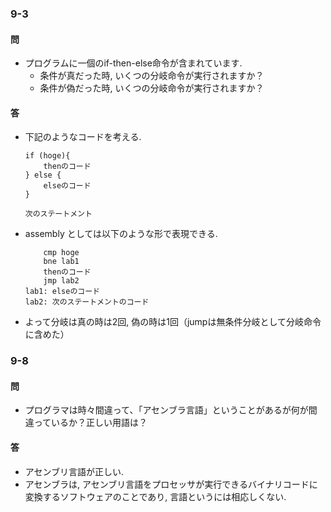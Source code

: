 ### 9-3
#### 問
- プログラムに一個のif-then-else命令が含まれています. 
    - 条件が真だった時, いくつの分岐命令が実行されますか？
    - 条件が偽だった時, いくつの分岐命令が実行されますか？
#### 答
- 下記のようなコードを考える.
    ```
    if (hoge){
        thenのコード
    } else {
        elseのコード
    }

    次のステートメント
    ```
- assembly としては以下のような形で表現できる.
    ```
        cmp hoge
        bne lab1
        thenのコード
        jmp lab2
    lab1: elseのコード
    lab2: 次のステートメントのコード
    ```
- よって分岐は真の時は2回, 偽の時は1回（jumpは無条件分岐として分岐命令に含めた）

### 9-8
#### 問
- プログラマは時々間違って、「アセンブラ言語」ということがあるが何が間違っているか？正しい用語は？
#### 答
- アセンブリ言語が正しい.
- アセンブラは, アセンブリ言語をプロセッサが実行できるバイナリコードに変換するソフトウェアのことであり, 言語というには相応しくない.
